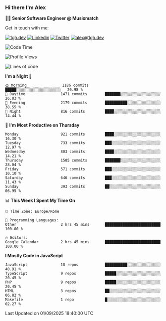### Hi there I'm Alex

👨‍💻 __Senior Software Engineer @ Musixmatch__

Get in touch with me:

[![1gh.dev](https://img.shields.io/static/v1?label=1gh.dev&message=%20&color=red&logo=&style=flat-square&logoColor=white)](https://www.1gh.dev/)
[![Linkedin](https://img.shields.io/static/v1?label=Linkedin&message=%20&color=blue&logo=Linkedin&style=flat-square&logoColor=white)](https://linkedin.com/in/alexghirelli)
[![Twitter](https://img.shields.io/static/v1?label=Twitter&message=%20&color=blue&logo=Twitter&style=flat-square&logoColor=white)](https://twitter.com/alexGhirelli)
[![alex@1gh.dev](https://img.shields.io/static/v1?label=alex@1gh.dev&message=%20&color=red&logo=gmail&style=flat-square&logoColor=white)](mailto:alex@1gh.dev)

<!--START_SECTION:waka-->
![Code Time](http://img.shields.io/badge/Code%20Time-8%2C529%20hrs%2022%20mins-blue)

![Profile Views](http://img.shields.io/badge/Profile%20Views-7-blue)

![Lines of code](https://img.shields.io/badge/From%20Hello%20World%20I%27ve%20Written-19.9%20million%20lines%20of%20code-blue)

**I'm a Night 🦉** 

```text
🌞 Morning                1186 commits        █████░░░░░░░░░░░░░░░░░░░░   20.98 % 
🌆 Daytime                1471 commits        ███████░░░░░░░░░░░░░░░░░░   26.03 % 
🌃 Evening                2179 commits        ██████████░░░░░░░░░░░░░░░   38.55 % 
🌙 Night                  816 commits         ████░░░░░░░░░░░░░░░░░░░░░   14.44 % 
```
📅 **I'm Most Productive on Thursday** 

```text
Monday                   921 commits         ████░░░░░░░░░░░░░░░░░░░░░   16.30 % 
Tuesday                  733 commits         ███░░░░░░░░░░░░░░░░░░░░░░   12.97 % 
Wednesday                803 commits         ████░░░░░░░░░░░░░░░░░░░░░   14.21 % 
Thursday                 1585 commits        ███████░░░░░░░░░░░░░░░░░░   28.04 % 
Friday                   571 commits         ███░░░░░░░░░░░░░░░░░░░░░░   10.10 % 
Saturday                 646 commits         ███░░░░░░░░░░░░░░░░░░░░░░   11.43 % 
Sunday                   393 commits         ██░░░░░░░░░░░░░░░░░░░░░░░   06.95 % 
```


📊 **This Week I Spent My Time On** 

```text
🕑︎ Time Zone: Europe/Rome

💬 Programming Languages: 
Other                    2 hrs 45 mins       █████████████████████████   100.00 % 

🔥 Editors: 
Google Calendar          2 hrs 45 mins       █████████████████████████   100.00 % 
```

**I Mostly Code in JavaScript** 

```text
JavaScript               18 repos            ██████████░░░░░░░░░░░░░░░   40.91 % 
TypeScript               9 repos             █████░░░░░░░░░░░░░░░░░░░░   20.45 % 
PHP                      9 repos             █████░░░░░░░░░░░░░░░░░░░░   20.45 % 
HTML                     3 repos             ██░░░░░░░░░░░░░░░░░░░░░░░   06.82 % 
Makefile                 1 repo              █░░░░░░░░░░░░░░░░░░░░░░░░   02.27 % 
```




 Last Updated on 01/09/2025 18:40:00 UTC
<!--END_SECTION:waka-->
